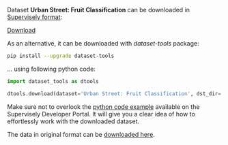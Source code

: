 Dataset **Urban Street: Fruit Classification** can be downloaded in [Supervisely format](https://developer.supervisely.com/api-references/supervisely-annotation-json-format):

 [Download](https://assets.supervisely.com/supervisely-supervisely-assets-public/teams_storage/P/c/qP/lNpv2128BiQ79O22lOYzYwbZrnvHP93GaXNlj2K5QGBSfqU0cMNpKn7BS4YjaxRj9soKBNXdtZHOAQZl0wDZbK03oZy1XoWVzGVeGZ4qRw2HcOidKkl9KxeTHUvB.tar)

As an alternative, it can be downloaded with *dataset-tools* package:
``` bash
pip install --upgrade dataset-tools
```

... using following python code:
``` python
import dataset_tools as dtools

dtools.download(dataset='Urban Street: Fruit Classification', dst_dir='~/dataset-ninja/')
```
Make sure not to overlook the [python code example](https://developer.supervisely.com/getting-started/python-sdk-tutorials/iterate-over-a-local-project) available on the Supervisely Developer Portal. It will give you a clear idea of how to effortlessly work with the downloaded dataset.

The data in original format can be [downloaded here](https://www.kaggle.com/datasets/erickendric/tree-dataset-of-urban-street-classification-fruit).